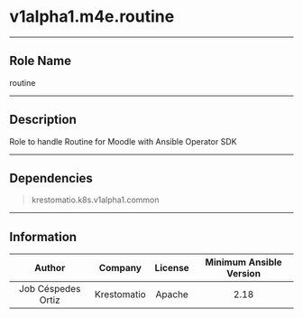 



# v1alpha1.m4e.routine

---
## Role Name

routine

---
## Description

Role to handle Routine for  Moodle with Ansible Operator SDK

---
## Dependencies

> krestomatio.k8s.v1alpha1.common


---
## Information


|Author|Company|License|Minimum Ansible Version|
| :---: | :---: | :---: | :---: |
|Job Céspedes Ortiz|Krestomatio|Apache|2.18|
